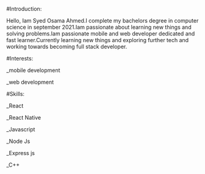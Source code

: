 #Introduction:

Hello, Iam Syed Osama Ahmed.I complete my bachelors degree in computer science in september 2021.Iam passionate about learning new things and solving problems.Iam passionate mobile and web developer dedicated and fast learner.Currently learning new things and exploring further tech and working towards becoming full stack developer.

#Interests:


_mobile development

_web development


#Skills:

_React

_React Native

_Javascript

_Node Js

_Express js

_C++


